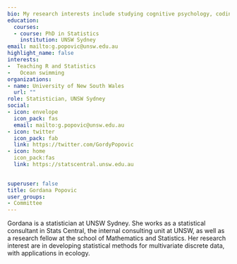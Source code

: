 ```yaml
---
bio: My research interests include studying cognitive psychology, coding experiments, analyzing data, and computational modeling
education:
  courses:
  - course: PhD in Statistics
    institution: UNSW Sydney
email: mailto:g.popovic@unsw.edu.au
highlight_name: false
interests:
-  Teaching R and Statistics
-   Ocean swimming
organizations:
- name: University of New South Wales
  url: ""
role: Statistician, UNSW Sydney
social:
- icon: envelope
  icon_pack: fas
  email: mailto:g.popovic@unsw.edu.au
- icon: twitter
  icon_pack: fab
  link: https://twitter.com/GordyPopovic
- icon: home
  icon_pack:fas
  link: https://statscentral.unsw.edu.au

  
superuser: false
title: Gordana Popovic
user_groups:
- Committee
---
```


Gordana is a statistician at UNSW Sydney. She works as a statistical consultant in Stats Central, the internal consulting unit at UNSW, as well as a research fellow at the school of Mathematics and Statistics. Her research interest are in developing statistical methods for multivariate discrete data, with applications in ecology.
